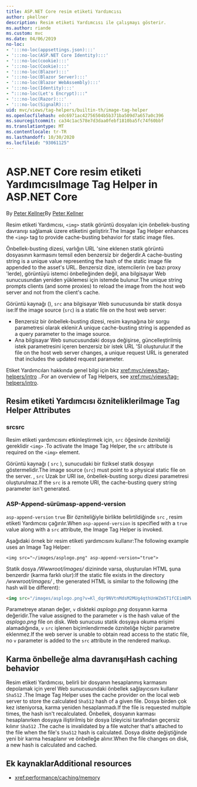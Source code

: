 ```yaml
---
title: ASP.NET Core resim etiketi Yardımcısı
author: pkellner
description: Resim etiketi Yardımcısı ile çalışmayı gösterir.
ms.author: riande
ms.custom: mvc
ms.date: 04/06/2019
no-loc:
- ':::no-loc(appsettings.json):::'
- ':::no-loc(ASP.NET Core Identity):::'
- ':::no-loc(cookie):::'
- ':::no-loc(Cookie):::'
- ':::no-loc(Blazor):::'
- ':::no-loc(Blazor Server):::'
- ':::no-loc(Blazor WebAssembly):::'
- ':::no-loc(Identity):::'
- ":::no-loc(Let's Encrypt):::"
- ':::no-loc(Razor):::'
- ':::no-loc(SignalR):::'
uid: mvc/views/tag-helpers/builtin-th/image-tag-helper
ms.openlocfilehash: edc6971ac42756504b5b371ba509d7a657a0c396
ms.sourcegitcommit: ca34c1ac578e7d3daa0febf1810ba5fc74f60bbf
ms.translationtype: MT
ms.contentlocale: tr-TR
ms.lasthandoff: 10/30/2020
ms.locfileid: "93061125"
---
```

# <a name="image-tag-helper-in-aspnet-core"></a><span data-ttu-id="bd038-103">ASP.NET Core resim etiketi Yardımcısı</span><span class="sxs-lookup"><span data-stu-id="bd038-103">Image Tag Helper in ASP.NET Core</span></span>

<span data-ttu-id="bd038-104">By [Peter Kellner](https://peterkellner.net)</span><span class="sxs-lookup"><span data-stu-id="bd038-104">By [Peter Kellner](https://peterkellner.net)</span></span>

<span data-ttu-id="bd038-105">Resim etiketi Yardımcısı, `<img>` statik görüntü dosyaları için önbellek-busting davranışı sağlamak üzere etiketini geliştirir.</span><span class="sxs-lookup"><span data-stu-id="bd038-105">The Image Tag Helper enhances the `<img>` tag to provide cache-busting behavior for static image files.</span></span>

<span data-ttu-id="bd038-106">Önbellek-busting dizesi, varlığın URL 'sine eklenen statik görüntü dosyasının karmasını temsil eden benzersiz bir değerdir.</span><span class="sxs-lookup"><span data-stu-id="bd038-106">A cache-busting string is a unique value representing the hash of the static image file appended to the asset's URL.</span></span> <span data-ttu-id="bd038-107">Benzersiz dize, istemcilerin (ve bazı proxy 'lerde), görüntüyü istemci önbelleğinden değil, ana bilgisayar Web sunucusundan yeniden yüklemesi için istemde bulunur.</span><span class="sxs-lookup"><span data-stu-id="bd038-107">The unique string prompts clients (and some proxies) to reload the image from the host web server and not from the client's cache.</span></span>

<span data-ttu-id="bd038-108">Görüntü kaynağı (), `src` ana bilgisayar Web sunucusunda bir statik dosya ise:</span><span class="sxs-lookup"><span data-stu-id="bd038-108">If the image source (`src`) is a static file on the host web server:</span></span>

* <span data-ttu-id="bd038-109">Benzersiz bir önbellek-busting dizesi, resim kaynağına bir sorgu parametresi olarak eklenir.</span><span class="sxs-lookup"><span data-stu-id="bd038-109">A unique cache-busting string is appended as a query parameter to the image source.</span></span>
* <span data-ttu-id="bd038-110">Ana bilgisayar Web sunucusundaki dosya değişirse, güncelleştirilmiş istek parametresini içeren benzersiz bir istek URL 'SI oluşturulur.</span><span class="sxs-lookup"><span data-stu-id="bd038-110">If the file on the host web server changes, a unique request URL is generated that includes the updated request parameter.</span></span>

<span data-ttu-id="bd038-111">Etiket Yardımcıları hakkında genel bilgi için bkz <xref:mvc/views/tag-helpers/intro> ..</span><span class="sxs-lookup"><span data-stu-id="bd038-111">For an overview of Tag Helpers, see <xref:mvc/views/tag-helpers/intro>.</span></span>

## <a name="image-tag-helper-attributes"></a><span data-ttu-id="bd038-112">Resim etiketi Yardımcısı öznitelikleri</span><span class="sxs-lookup"><span data-stu-id="bd038-112">Image Tag Helper Attributes</span></span>

### <a name="src"></a><span data-ttu-id="bd038-113">src</span><span class="sxs-lookup"><span data-stu-id="bd038-113">src</span></span>

<span data-ttu-id="bd038-114">Resim etiketi yardımcısını etkinleştirmek için, `src` öğesinde özniteliği gereklidir `<img>` .</span><span class="sxs-lookup"><span data-stu-id="bd038-114">To activate the Image Tag Helper, the `src` attribute is required on the `<img>` element.</span></span>

<span data-ttu-id="bd038-115">Görüntü kaynağı ( `src` ), sunucudaki bir fiziksel statik dosyayı göstermelidir.</span><span class="sxs-lookup"><span data-stu-id="bd038-115">The image source (`src`) must point to a physical static file on the server.</span></span> <span data-ttu-id="bd038-116">, `src` Uzak bır URI ise, önbellek-busting sorgu dizesi parametresi oluşturulmaz.</span><span class="sxs-lookup"><span data-stu-id="bd038-116">If the `src` is a remote URI, the cache-busting query string parameter isn't generated.</span></span>

### <a name="asp-append-version"></a><span data-ttu-id="bd038-117">ASP-Append-sürüm</span><span class="sxs-lookup"><span data-stu-id="bd038-117">asp-append-version</span></span>

<span data-ttu-id="bd038-118">`asp-append-version` `true` Bir özniteliğiyle birlikte belirtildiğinde `src` , resim etiketi Yardımcısı çağırılır.</span><span class="sxs-lookup"><span data-stu-id="bd038-118">When `asp-append-version` is specified with a `true` value along with a `src` attribute, the Image Tag Helper is invoked.</span></span>

<span data-ttu-id="bd038-119">Aşağıdaki örnek bir resim etiketi yardımcısını kullanır:</span><span class="sxs-lookup"><span data-stu-id="bd038-119">The following example uses an Image Tag Helper:</span></span>

```cshtml
<img src="~/images/asplogo.png" asp-append-version="true">
```

<span data-ttu-id="bd038-120">Statik dosya */Wwwroot/images/* dizininde varsa, oluşturulan HTML şuna benzerdir (karma farklı olur):</span><span class="sxs-lookup"><span data-stu-id="bd038-120">If the static file exists in the directory */wwwroot/images/* , the generated HTML is similar to the following (the hash will be different):</span></span>

```html
<img src="/images/asplogo.png?v=Kl_dqr9NVtnMdsM2MUg4qthUnWZm5T1fCEimBPWDNgM">
```

<span data-ttu-id="bd038-121">Parametreye atanan değer, `v` diskteki *asplogo.png* dosyanın karma değeridir.</span><span class="sxs-lookup"><span data-stu-id="bd038-121">The value assigned to the parameter `v` is the hash value of the *asplogo.png* file on disk.</span></span> <span data-ttu-id="bd038-122">Web sunucusu statik dosyaya okuma erişimi alamadığında, `v` `src` işlenen biçimlendirmede özniteliğe hiçbir parametre eklenmez.</span><span class="sxs-lookup"><span data-stu-id="bd038-122">If the web server is unable to obtain read access to the static file, no `v` parameter is added to the `src` attribute in the rendered markup.</span></span>

## <a name="hash-caching-behavior"></a><span data-ttu-id="bd038-123">Karma önbelleğe alma davranışı</span><span class="sxs-lookup"><span data-stu-id="bd038-123">Hash caching behavior</span></span>

<span data-ttu-id="bd038-124">Resim etiketi Yardımcısı, belirli bir dosyanın hesaplanmış karmasını depolamak için yerel Web sunucusundaki önbellek sağlayıcısını kullanır `Sha512` .</span><span class="sxs-lookup"><span data-stu-id="bd038-124">The Image Tag Helper uses the cache provider on the local web server to store the calculated `Sha512` hash of a given file.</span></span> <span data-ttu-id="bd038-125">Dosya birden çok kez isteniyorsa, karma yeniden hesaplanmadı.</span><span class="sxs-lookup"><span data-stu-id="bd038-125">If the file is requested multiple times, the hash isn't recalculated.</span></span> <span data-ttu-id="bd038-126">Önbellek, dosyanın karması hesaplanırken dosyaya iliştirilmiş bir dosya İzleyicisi tarafından geçersiz kılınır `Sha512` .</span><span class="sxs-lookup"><span data-stu-id="bd038-126">The cache is invalidated by a file watcher that's attached to the file when the file's `Sha512` hash is calculated.</span></span> <span data-ttu-id="bd038-127">Dosya diskte değiştiğinde yeni bir karma hesaplanır ve önbelleğe alınır.</span><span class="sxs-lookup"><span data-stu-id="bd038-127">When the file changes on disk, a new hash is calculated and cached.</span></span>

## <a name="additional-resources"></a><span data-ttu-id="bd038-128">Ek kaynaklar</span><span class="sxs-lookup"><span data-stu-id="bd038-128">Additional resources</span></span>

* <xref:performance/caching/memory>
